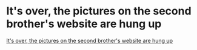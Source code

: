 # It's over, the pictures on the second brother's website are hung up
[It's over, the pictures on the second brother's website are hung up](https://aiwithcloud.com/2022/09/15/its_over_the_pictures_on_the_second_brothers_website_are_hung_up/)